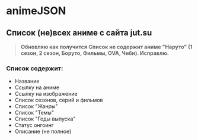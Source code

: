 # animeJSON
## Список (не)всех аниме с сайта jut.su

> **Обновляю как получится** 
> **Список не содержит аниме "Наруто" (1 сезон, 2 сезон, Боруто, Фильмы, OVA, Чиби). Исправлю.**

### **Список содержит:**
* Название
* Ссылку на аниме
* Ссылку на изображение
* Список сезонов, серий и фильмов
* Список "Жанры"
* Список "Темы"
* Список "Годы выпуска"
* Статус онгоинг
* Описание (не полное)